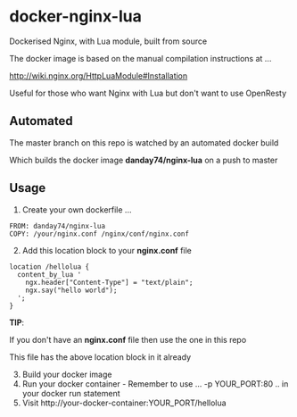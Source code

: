 docker-nginx-lua
================

Dockerised Nginx, with Lua module, built from source

The docker image is based on the manual compilation instructions at ...

http://wiki.nginx.org/HttpLuaModule#Installation

Useful for those who want Nginx with Lua but don't want to use OpenResty

Automated
---------

The master branch on this repo is watched by an automated docker build

Which builds the docker image <b>danday74/nginx-lua</b> on a push to master

Usage
-----

1. Create your own dockerfile ...

```
FROM: danday74/nginx-lua
COPY: /your/nginx.conf /nginx/conf/nginx.conf
```

2. Add this location block to your **nginx.conf** file

```
location /hellolua {
  content_by_lua '
    ngx.header["Content-Type"] = "text/plain";
    ngx.say("hello world");
  ';
}
```

**TIP**:

If you don't have an **nginx.conf** file then use the one in this repo

This file has the above location block in it already

3. Build your docker image
4. Run your docker container - Remember to use ... -p YOUR_PORT:80 .. in your docker run statement
5. Visit http://your-docker-container:YOUR_PORT/hellolua
